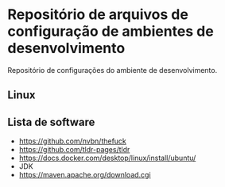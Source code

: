 # Repositório de arquivos de configuração de ambientes de desenvolvimento
Repositório de configurações do ambiente de desenvolvimento.

## Linux

## Lista de software
* https://github.com/nvbn/thefuck
* https://github.com/tldr-pages/tldr
* https://docs.docker.com/desktop/linux/install/ubuntu/
* JDK
* https://maven.apache.org/download.cgi
